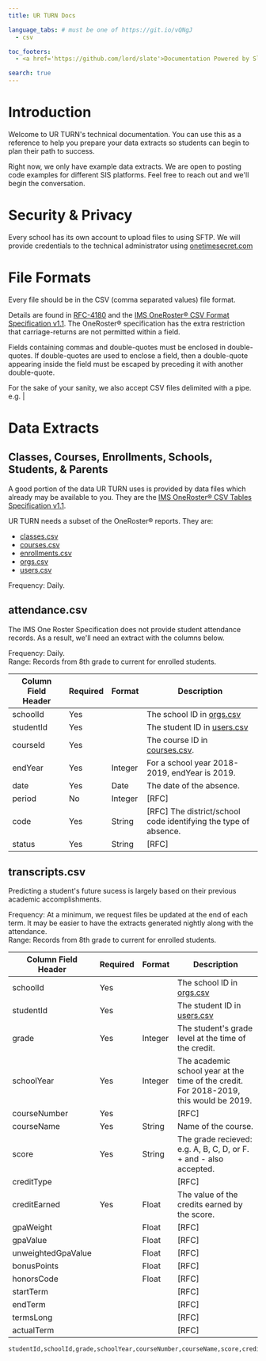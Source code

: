 ```yaml
---
title: UR TURN Docs 

language_tabs: # must be one of https://git.io/vQNgJ
  - csv 

toc_footers:
  - <a href='https://github.com/lord/slate'>Documentation Powered by Slate</a>

search: true
---
```


# Introduction
 
 Welcome to UR TURN's technical documentation. You can use this as a reference to
 help you prepare your data extracts so students can begin to plan their path to
 success.

Right now, we only have example data extracts. We are open to posting code
examples for different SIS platforms. Feel free to reach out and we'll begin the
conversation.

# Security & Privacy

Every school has its own account to upload files to using SFTP. We will provide
credentials to the technical administrator using [onetimesecret.com](https://onetimesecret.com/)

# File Formats

Every file should be in the CSV (comma separated values) file format. 

Details are found in [RFC-4180](https://tools.ietf.org/html/rfc4180) and the [IMS OneRoster&reg; CSV Format Specification v1.1](https://www.imsglobal.org/oneroster-v11-final-csv-tables#_Toc480293252).
The OneRoster&reg; specification has the extra restriction that carriage-returns
are not permitted within a field.

<aside class="notice">
Fields containing commas and double-quotes must be enclosed in double-quotes. If double-quotes are used to enclose a field, then a double-quote appearing inside the field must be escaped by preceding it with another double-quote.

For the sake of your sanity, we also accept CSV files delimited with a pipe. e.g. |
</aside>

# Data Extracts

## Classes, Courses, Enrollments, Schools, Students, & Parents 

A good portion of the data UR TURN uses is provided by data files which already
may be available to you. They are the [IMS OneRoster&reg; CSV Tables Specification v1.1](https://www.imsglobal.org/oneroster-v11-final-csv-tables).  

UR TURN needs a subset of the OneRoster&reg; reports. They are:

* [classes.csv](https://www.imsglobal.org/oneroster-v11-final-csv-tables#_Toc480293256)
* [courses.csv](https://www.imsglobal.org/oneroster-v11-final-csv-tables#_Toc480293259)
* [enrollments.csv](https://www.imsglobal.org/oneroster-v11-final-csv-tables#_Toc480293261)
* [orgs.csv](https://www.imsglobal.org/oneroster-v11-final-csv-tables#_Toc480293263)
* [users.csv](https://www.imsglobal.org/oneroster-v11-final-csv-tables#_Toc480293266)

<aside class="notice">
Frequency: Daily.
</aside>

## attendance.csv

The IMS One Roster Specification does not provide student attendance records. As
a result, we'll need an extract with the columns below.

<aside class="notice">
Frequency: Daily.
</aside>

<aside class="notice">
Range: Records from 8th grade to current for enrolled students.
</aside>

|Column Field Header|Required|Format |Description|
|-------------------|--------|-------|-----------|
|schoolId           |Yes     |       |The school ID in [orgs.csv](https://www.imsglobal.org/oneroster-v11-final-csv-tables#_Toc480293263)
|studentId          |Yes     |       |The student ID in [users.csv](https://www.imsglobal.org/oneroster-v11-final-csv-tables#_Toc480293266)|
|courseId           |Yes     |       |The course ID in [courses.csv](https://www.imsglobal.org/oneroster-v11-final-csv-tables#_Toc480293259).
|endYear            |Yes     |Integer|For a school year 2018-2019, endYear is 2019.
|date               |Yes     |Date   |The date of the absence.|
|period             |No      |Integer|[RFC]
|code               |Yes     |String |[RFC] The district/school code identifying the type of absence.|
|status             |Yes     |String |[RFC]

## transcripts.csv 

Predicting a student's future sucess is largely based on their previous academic accomplishments.

<aside class="notice">
Frequency: At a minimum, we request files be updated at the end of each term. It
may be easier to have the extracts generated nightly along with the attendance.
</aside>

<aside class="notice">
Range: Records from 8th grade to current for enrolled students.
</aside>

|Column Field Header|Required|Format |Description|
|-------------------|--------|-------|-----------|
|schoolId           |Yes     |       |The school ID in [orgs.csv](https://www.imsglobal.org/oneroster-v11-final-csv-tables#_Toc480293263)
|studentId          |Yes     |       |The student ID in [users.csv](https://www.imsglobal.org/oneroster-v11-final-csv-tables#_Toc480293266)|
|grade              |Yes     |Integer|The student's grade level at the time of the credit.
|schoolYear         |Yes     |Integer|The academic school year at the time of the credit. For 2018-2019, this would be 2019.
|courseNumber       |Yes     |       |[RFC]
|courseName         |Yes     |String |Name of the course.
|score              |Yes     |String |The grade recieved: e.g. A, B, C, D, or F. + and - also accepted.
|creditType         |        |       |[RFC]
|creditEarned       |Yes     |Float  |The value of the credits earned by the score.
|gpaWeight          |        |Float  |[RFC]
|gpaValue           |        |Float  |[RFC]
|unweightedGpaValue |        |Float  |[RFC]
|bonusPoints        |        |Float  |[RFC]
|honorsCode         |        |Float  |[RFC]
|startTerm          |        |       |[RFC]
|endTerm            |        |       |[RFC]
|termsLong          |        |       |[RFC]
|actualTerm         |        |       |[RFC]



```csv
studentId,schoolId,grade,schoolYear,courseNumber,courseName,score,creditType,creditEarned,gpaWeight,gpaValue,unnweightedGpaValue,bonusPoints,honorsCode,startTerm,endTerm,termsLong,actualTerm
```

